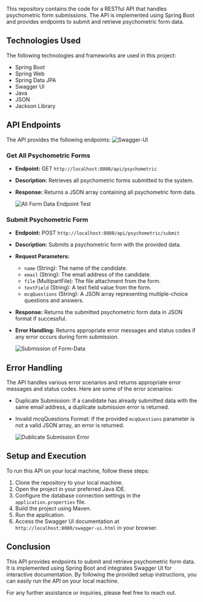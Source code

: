This repository contains the code for a RESTful API that handles psychometric form submissions. The API is implemented using Spring Boot and provides endpoints to submit and retrieve psychometric form data.

## Technologies Used

The following technologies and frameworks are used in this project:

- Spring Boot
- Spring Web
- Spring Data JPA
- Swagger UI
- Java
- JSON
- Jackson Library

## API Endpoints


The API provides the following endpoints:
![Swagger-UI](https://github.com/cs-mshr/BrainOp/assets/95642555/b0ac862f-c9b5-4e78-b029-e2479bca1103)


### Get All Psychometric Forms

- **Endpoint:** GET `http://localhost:8080/api/psychometric`
- **Description:** Retrieves all psychometric forms submitted to the system.
- **Response:** Returns a JSON array containing all psychometric form data.

  ![All Form Data Endpoint Test](https://github.com/cs-mshr/BrainOp/assets/95642555/ec624141-1731-49c6-b05b-9f07925fba66)


### Submit Psychometric Form

- **Endpoint:** POST `http://localhost:8080/api/psychometric/submit`
- **Description:** Submits a psychometric form with the provided data.
- **Request Parameters:**
  - `name` (String): The name of the candidate.
  - `email` (String): The email address of the candidate.
  - `file` (MultipartFile): The file attachment from the form.
  - `textField` (String): A text field value from the form.
  - `mcqQuestions` (String): A JSON array representing multiple-choice questions and answers.
- **Response:** Returns the submitted psychometric form data in JSON format if successful.
- **Error Handling:** Returns appropriate error messages and status codes if any error occurs during form submission.


  ![Submission of Form-Data](https://github.com/cs-mshr/BrainOp/assets/95642555/bf04321d-2845-476b-a4c8-f3b293899503)



## Error Handling

The API handles various error scenarios and returns appropriate error messages and status codes. Here are some of the error scenarios:

- Duplicate Submission: If a candidate has already submitted data with the same email address, a duplicate submission error is returned.
- Invalid mcqQuestions Format: If the provided `mcqQuestions` parameter is not a valid JSON array, an error is returned.

  ![Dublicate Submission Error](https://github.com/cs-mshr/BrainOp/assets/95642555/0df89862-aa0d-47fe-a358-83473f0c7b37)


## Setup and Execution

To run this API on your local machine, follow these steps:

1. Clone the repository to your local machine.
2. Open the project in your preferred Java IDE.
3. Configure the database connection settings in the `application.properties` file.
4. Build the project using Maven.
5. Run the application.
6. Access the Swagger UI documentation at `http://localhost:8080/swagger-ui.html` in your browser.

## Conclusion

This API provides endpoints to submit and retrieve psychometric form data. It is implemented using Spring Boot and integrates Swagger UI for interactive documentation. By following the provided setup instructions, you can easily run the API on your local machine.

For any further assistance or inquiries, please feel free to reach out.
